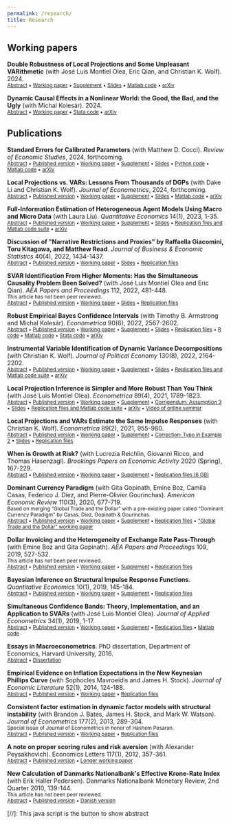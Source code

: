 ```yaml
---
permalink: /research/
title: Research
---
```


## Working papers

**Double Robustness of Local Projections and Some Unpleasant VARithmetic** (with José Luis Montiel Olea, Eric Qian, and Christian K. Wolf). 2024.\
<small><a href="#/" onclick="visib('lp_varithmetic')">Abstract</a> &bull; [Working paper](../files/lp_varithmetic.pdf) &bull; [Supplement](../files/lp_varithmetic_supplement.pdf) &bull; [Slides](../files/lp_varithmetic_slides.pdf) &bull; [Matlab code](https://github.com/ckwolf92/lp_var_inference) &bull; [arXiv](https://arxiv.org/abs/2405.09509)</small>
<div id="lp_varithmetic" style="display: none; text-align: justify; line-height: 1.1; margin: -1em 0em 1em 0em" ><small>
We consider impulse response inference in a locally misspecified vector autoregression (VAR) model. The conventional local projection (LP) confidence interval has correct coverage even when the misspecification is so large that it can be detected with probability approaching 1. This result follows from a "double robustness" property analogous to that of popular partially linear regression estimators. In contrast, the conventional VAR confidence interval with short-to-moderate lag length can severely undercover, even for misspecification that is small, economically plausible, and difficult to detect statistically. There is no free lunch: the VAR confidence interval has robust coverage only if the lag length is so large that the interval is as wide as the LP interval.
</small></div>

**Dynamic Causal Effects in a Nonlinear World: the Good, the Bad, and the Ugly** (with Michal Kolesár). 2024.\
<small><a href="#/" onclick="visib('nonlinear_causal')">Abstract</a> &bull; [Working paper](../files/nonlinear_causal.pdf) &bull; [Stata code](https://github.com/mikkelpm/nonlinear_dynamic_causal) &bull; [arXiv](https://arxiv.org/abs/2411.10415)</small>
<div id="nonlinear_causal" style="display: none; text-align: justify; line-height: 1.1; margin: -1em 0em 1em 0em" ><small>
Applied macroeconomists frequently use impulse response estimators motivated by linear models. We study whether the estimands of such procedures have a causal interpretation when the true data generating process is in fact nonlinear. We show that vector autoregressions and linear local projections onto observed shocks or proxies identify weighted averages of causal effects regardless of the extent of nonlinearities. By contrast, identification approaches that exploit heteroskedasticity or non-Gaussianity of latent shocks are highly sensitive to departures from linearity. Our analysis is based on new results on the identification of marginal treatment effects through weighted regressions, which may also be of interest to researchers outside macroeconomics.
</small></div>


## Publications

**Standard Errors for Calibrated Parameters** (with Matthew D. Cocci). *Review of Economic Studies*, 2024, forthcoming.\
<small><a href="#/" onclick="visib('calibration')">Abstract</a> &bull; [Published version](https://doi.org/10.1093/restud/rdae099) &bull; [Working paper](../files/calibration.pdf) &bull; [Supplement](../files/calibration_supplement.pdf) &bull; [Slides](../files/calibration_slides.pdf) &bull; [Python code](https://github.com/mikkelpm/stderr_calibration_python) &bull; [Matlab code](https://github.com/mikkelpm/stderr_calibration_matlab) &bull; [arXiv](https://arxiv.org/abs/2109.08109)</small>
<div id="calibration" style="display: none; text-align: justify; line-height: 1.1; margin: -1em 0em 1em 0em" ><small>
Calibration, the practice of choosing the parameters of a structural model to match certain empirical moments, can be viewed as minimum distance estimation. Existing standard error formulas for such estimators require a consistent estimate of the correlation structure of the empirical moments, which is often unavailable in practice. Instead, the variances of the individual empirical moments are usually readily estimable. Using only these variances, we derive conservative standard errors and confidence intervals for the structural parameters that are valid even under the worst-case correlation structure. In the over-identified case, we show that the moment weighting scheme that minimizes the worst-case estimator variance amounts to a moment selection problem with a simple solution. Finally, we develop tests of over-identifying or parameter restrictions. We apply our methods empirically to a model of menu cost pricing for multi-product firms and to a heterogeneous agent New Keynesian model.
</small></div>

**Local Projections vs. VARs: Lessons From Thousands of DGPs** (with Dake Li and Christian K. Wolf). *Journal of Econometrics*, 2024, forthcoming.\
<small><a href="#/" onclick="visib('lp-var-simul')">Abstract</a> &bull; [Published version](https://doi.org/10.1016/j.jeconom.2024.105722) &bull; [Working paper](../files/lp_var_simul.pdf) &bull; [Supplement](../files/lp_var_simul_supplement.pdf) &bull; [Slides](../files/lp_var_simul_slides.pdf) &bull; [Matlab code](https://github.com/dake-li/lp_var_simul) &bull; [arXiv](https://arxiv.org/abs/2104.00655)</small>
<div id="lp-var-simul" style="display: none; text-align: justify; line-height: 1.1; margin: -1em 0em 1em 0em" ><small>
We conduct a simulation study of Local Projection (LP) and Vector Autoregression (VAR) estimators of structural impulse responses across thousands of data generating processes, designed to mimic the properties of the universe of U.S. macroeconomic data. Our analysis considers various identification schemes and several variants of LP and VAR estimators, employing bias correction, shrinkage, or model averaging. A clear bias-variance trade-off emerges: LP estimators have lower bias than VAR estimators, but they also have substantially higher variance at intermediate and long horizons. Bias-corrected LP is the preferred method if and only if the researcher overwhelmingly prioritizes bias. For researchers who also care about precision, VAR methods are the most attractive&mdash;Bayesian VARs at short and long horizons, and least-squares VARs at intermediate and long horizons.
</small></div>

**Full-Information Estimation of Heterogeneous Agent Models Using Macro and Micro Data** (with Laura Liu). *Quantitative Economics* 14(1), 2023, 1-35.\
<small><a href="#/" onclick="visib('het_agents')">Abstract</a> &bull; [Published version](https://doi.org/10.3982/QE1810) &bull; [Working paper](../files/het_agents.pdf) &bull; [Supplement](../files/het_agents_supplement.pdf) &bull; [Slides](../files/het_agents_slides.pdf) &bull; [Replication files and Matlab code suite](https://github.com/mikkelpm/het_agents_bayes) &bull; [arXiv](https://arxiv.org/abs/2101.04771)</small>
<div id="het_agents" style="display: none; text-align: justify; line-height: 1.1; margin: -1em 0em 1em 0em" ><small>
We develop a generally applicable full-information inference method for heterogeneous agent models, combining aggregate time series data and repeated cross sections of micro data. To handle unobserved aggregate state variables that affect cross-sectional distributions, we compute a numerically unbiased estimate of the model-implied likelihood function. Employing the likelihood estimate in a Markov Chain Monte Carlo algorithm, we obtain fully efficient and valid Bayesian inference. Evaluation of the micro part of the likelihood lends itself naturally to parallel computing. Numerical illustrations in models with heterogeneous households or firms demonstrate that the proposed full-information method substantially sharpens inference relative to using only macro data, and for some parameters micro data is essential for identification.
</small></div>

**Discussion of "Narrative Restrictions and Proxies" by Raffaella Giacomini, Toru Kitagawa, and Matthew Read**. *Journal of Business & Economic Statistics* 40(4), 2022, 1434-1437.\
<small><a href="#/" onclick="visib('narrative_discussion')">Abstract</a> &bull; [Published version](https://doi.org/10.1080/07350015.2022.2096042) &bull; [Working paper](../files/narrative_discussion.pdf) &bull; [Slides](../files/narrative_discussion_slides.pdf) &bull; [Replication files](../files/narrative_discussion_replication.zip)</small>
<div id="narrative_discussion" style="display: none; text-align: justify; line-height: 1.1; margin: -1em 0em 1em 0em" ><small>
In this discussion of an insightful paper by Giacomini, Kitagawa & Read (GKR), I make two points. First, the proxy approach to exploiting narrative restrictions has several appealing robustness properties relative to the likelihood approaches of Antolín-Díaz &amp; Rubio-Ramírez&nbsp;(2018) and GKR (2021): The proxy approach allows the narrative signals to be imperfect and arrive non-randomly, and furthermore, the economic shocks are allowed to be non-invertible. Second, the weak instrument problem that GKR discuss can be overcome by using procedures designed for small samples, such as permutation tests.
</small></div>

**SVAR Identification From Higher Moments: Has the Simultaneous Causality Problem Been Solved?** (with José Luis Montiel Olea and Eric Qian). *AEA Papers and Proceedings* 112, 2022, 481-448.\
<small>This article has not been peer reviewed.<br>
<a href="#/" onclick="visib('higher_moments')">Abstract</a> &bull; [Published version](https://doi.org/10.1257/pandp.20221047) &bull; [Working paper](../files/svar_higher_moments.pdf) &bull; [Slides](../files/svar_higher_moments_slides.pdf) &bull; [Replication files](https://github.com/eric-qian/higher_moments)</small>
<div id="higher_moments" style="display: none; text-align: justify; line-height: 1.1; margin: -1em 0em 1em 0em" ><small>
Two recent strands of the literature on Structural Vector Autoregressions (SVARs) use higher moments for identification. One of them exploits independence and non-Gaussianity of the shocks; the other, stochastic volatility (heteroskedasticity). These approaches achieve point identification without imposing exclusion or sign restrictions. &nbsp;We review this work critically, and contrast its goals with the separate research program that has pushed for macroeconometrics to rely more heavily on credible economic restrictions and institutional knowledge, as is the standard in microeconometric policy evaluation. Identification based on higher moments imposes substantively stronger assumptions on the shock process than standard second-order SVAR identification methods do. We recommend that these assumptions be tested in applied work. Even when the assumptions are not rejected, inference based on higher moments necessarily demands more from a finite sample than standard approaches do. Thus, in our view, weak identification issues should be given high priority by applied users.
</small></div>

**Robust Empirical Bayes Confidence Intervals** (with Timothy B. Armstrong and Michal Kolesár). *Econometrica* 90(6), 2022, 2567-2602.\
<small><a href="#/" onclick="visib('ebci')">Abstract</a> &bull; [Published version](https://doi.org/10.3982/ECTA18597) &bull; [Working paper](../files/ebci.pdf) &bull; [Supplement](../files/ebci_supplement.pdf) &bull; [Slides](../files/ebci_slides.pdf) &bull; [Replication files](../files/ebci_replication.zip) &bull; [R code](https://github.com/kolesarm/ebci) &bull; [Matlab code](https://github.com/mikkelpm/ebci_matlab) &bull; [Stata code](https://github.com/kolesarm/ebciStata) &bull; [arXiv](https://arxiv.org/abs/2004.03448)</small>
<div id="ebci" style="display: none; text-align: justify; line-height: 1.1; margin: -1em 0em 1em 0em" ><small>
We construct robust empirical Bayes confidence intervals (EBCIs) in a normal means problem. The intervals are centered at the usual linear empirical Bayes estimator, but use a critical value accounting for shrinkage. Parametric EBCIs that assume a normal distribution for the means (Morris, 1983) may substantially undercover when this assumption is violated. In contrast, our EBCIs control coverage regardless of the means distribution, while remaining close in length to the parametric EBCIs when the means are indeed Gaussian. If the means are treated as fixed, our EBCIs have an average coverage guarantee: the coverage probability is at least $1-\alpha$ on average across the $n$ EBCIs for each of the means. Our empirical application considers the effects of U.S. neighborhoods on intergenerational mobility.
</small></div>

**Instrumental Variable Identification of Dynamic Variance Decompositions** (with Christian K. Wolf). *Journal of Political Economy* 130(8), 2022, 2164-2202.\
<small><a href="#/" onclick="visib('decomp_iv')">Abstract</a> &bull; [Published version](https://doi.org/10.1086/720141) &bull; [Working paper](../files/decomp_iv.pdf) &bull; [Supplement](../files/decomp_iv_supplement.pdf) &bull; [Slides](../files/decomp_iv_slides.pdf) &bull; [Replication files and Matlab code suite](https://github.com/mikkelpm/svma_iv) &bull; [arXiv](http://arxiv.org/abs/2011.01380)</small>
<div id="decomp_iv" style="display: none; text-align: justify; line-height: 1.1; margin: -1em 0em 1em 0em" ><small>
Macroeconomists increasingly use external sources of exogenous variation for causal inference. However, unless such external instruments (proxies) capture the underlying shock without measurement error, existing methods are silent on the importance of that shock for macroeconomic fluctuations. We show that, in a general moving average model with external instruments, variance decompositions for the instrumented shock are interval-identified, with informative bounds. Various additional restrictions guarantee point identification of both variance and historical decompositions. Unlike SVAR analysis, our methods do not require invertibility. Applied to U.S. data, they give a tight upper bound on the importance of monetary shocks for inflation dynamics.
</small></div>

**Local Projection Inference is Simpler and More Robust Than You Think** (with José Luis Montiel Olea). *Econometrica* 89(4), 2021, 1789-1823.\
<small><a href="#/" onclick="visib('lp_inference')">Abstract</a> &bull; [Published version](https://doi.org/10.3982/ECTA18756) &bull; [Working paper](../files/lp_inference.pdf) &bull; [Supplement](../files/lp_inference_supplement.pdf) &bull; [Corrigendum: Assumption 3](../files/lp_inference_corrigendum.pdf) &bull; [Slides](../files/lp_inference_slides.pdf) &bull; [Replication files and Matlab code suite](https://github.com/jm4474/Lag-augmented_LocalProjections) &bull; [arXiv](https://arxiv.org/abs/2007.13888) &bull; [Video of online seminar](https://youtu.be/UrFoU8GsoBs)</small>
<div id="lp_inference" style="display: none; text-align: justify; line-height: 1.1; margin: -1em 0em 1em 0em" ><small>
Applied macroeconomists often compute confidence intervals for impulse responses using local projections, i.e., direct linear regressions of future outcomes on current covariates. This paper proves that local projection inference robustly handles two issues that commonly arise in applications: highly persistent data and the estimation of impulse responses at long horizons. &nbsp;We consider local projections that control for lags of the variables in the regression. We show that lag-augmented local projections with normal critical values are asymptotically valid uniformly over (i) both stationary and non-stationary data, and also over (ii) a wide range of response horizons. Moreover, lag augmentation obviates the need to correct standard errors for serial correlation in the regression residuals. Hence, local projection inference is arguably both simpler than previously thought and more robust than standard autoregressive inference, whose validity is known to depend sensitively on the persistence of the data and on the length of the horizon.
</small></div>

**Local Projections and VARs Estimate the Same Impulse Responses** (with Christian K. Wolf). *Econometrica* 89(2), 2021, 955-980.\
<small><a href="#/" onclick="visib('lp_var')">Abstract</a> &bull; [Published version](https://doi.org/10.3982/ECTA17813) &bull; [Working paper](../files/lp_var.pdf) &bull; [Supplement](../files/lp_var_supplement.pdf) &bull; [Correction: Typo in Example 2](../files/lp_var_corrigendum.pdf) &bull; [Slides](../files/lp_var_slides.pdf) &bull; [Replication files](../files/lp_var_replication.zip)</small>
<div id="lp_var" style="display: none; text-align: justify; line-height: 1.1; margin: -1em 0em 1em 0em" ><small>
We prove that local projections (LPs) and Vector Autoregressions (VARs) estimate the same impulse responses. This nonparametric result only requires unrestricted lag structures. We discuss several implications: (i) LP and VAR estimators are not conceptually separate procedures; instead, they are simply two dimension reduction techniques with common estimand but different finite-sample properties. (ii) VAR-based structural identification -&nbsp;including short-run, long-run, or sign restrictions -&nbsp;can equivalently be performed using LPs, and <em>vice versa</em>. (iii) Structural estimation with an instrument (proxy) can be carried out by ordering the instrument first in a recursive VAR, even under non-invertibility. (iv) Linear VARs are as robust to non-linearities as linear LPs.
</small></div>

**When is Growth at Risk?** (with Lucrezia Reichlin, Giovanni Ricco, and Thomas Hasenzagl). *Brookings Papers on Economic Activity* 2020 (Spring), 167-229.\
<small><a href="#/" onclick="visib('gar')">Abstract</a> &bull; [Published version](https://www.brookings.edu/bpea-articles/when-is-growth-at-risk/) &bull; [Working paper](../files/gar.pdf) &bull; [Supplement](../files/gar_supplement.pdf) &bull; [Replication files (6 GB)](https://www.dropbox.com/s/68lmjwgzfexvap2/replication_files.zip?dl=0)</small>
<div id="gar" style="display: none; text-align: justify; line-height: 1.1; margin: -1em 0em 1em 0em" ><small>
This paper empirically evaluates the potentially non-linear nexus between financial indicators and the distribution of future GDP growth, using a rich set of macroeconomic and financial variables covering 13 advanced economies. We evaluate the out-of-sample forecast performance of financial variables for GDP growth, including a fully real-time exercise based on a flexible non-parametric model. We also use a parametric model to estimate the moments of the time-varying distribution of GDP and evaluate their in-sample estimation uncertainty. Our overall conclusion is pessimistic: Moments other than the conditional mean are poorly estimated, and no predictors we consider provide robust and precise advance warnings of tail risks or indeed about any features of the GDP growth distribution other than the mean. In particular, financial variables contribute little to such distributional forecasts, beyond the information contained in real indicators.
</small></div>

**Dominant Currency Paradigm** (with Gita Gopinath, Emine Boz, Camila Casas, Federico J. Díez, and Pierre-Olivier Gourinchas). *American Economic Review* 110(3), 2020, 677-719.\
<small>Based on merging "Global Trade and the Dollar" with a pre-existing paper called "Dominant Currency Paradigm" by Casas, Diez, Gopinath & Gourinchas.<br>
<a href="#/" onclick="visib('dcp')">Abstract</a> &bull; [Published version](https://www.aeaweb.org/articles?id=10.1257/aer.20171201) &bull; [Working paper](../files/dcp.pdf) &bull; [Supplement](../files/dcp_supplement.pdf) &bull; [Replication files](https://doi.org/10.3886/E111161V1) &bull; ["Global Trade and the Dollar" working paper](../files/global_trade_dollar.pdf)</small>
<div id="dcp" style="display: none; text-align: justify; line-height: 1.1; margin: -1em 0em 1em 0em" ><small>
We propose a 'dominant currency paradigm' with three key features: dominant currency pricing, pricing complementarities, and imported inputs in production. We test this paradigm using a new data set of bilateral price and volume indices for more than 2,500 country pairs that covers 91% of world trade, as well as detailed firm-product-country data for Colombian exports and imports. In strong support of the paradigm we find that: (1) Non-commodities terms of trade are uncorrelated with exchange rates. (2) The dollar exchange rate quantitatively dominates the bilateral exchange rate in price pass-through and trade elasticity regressions, and this effect is increasing in the share of imports invoiced in dollars. (3) U.S. import volumes are significantly less sensitive to bilateral exchange rates, compared to other countries' imports. (4) A 1% U.S. dollar appreciation against all other currencies predicts a 0.6% decline within a year in the volume of total trade between countries in the rest of the world, controlling for the global business cycle. We characterize the transmission of, and spillovers from, monetary policy shocks in this environment.
</small></div>

**Dollar Invoicing and the Heterogeneity of Exchange Rate Pass-Through** (with Emine Boz and Gita Gopinath). *AEA Papers and Proceedings* 109, 2019, 527-532.\
<small>This article has not been peer reviewed.<br>
<a href="#/" onclick="visib('dollar_inv_het')">Abstract</a> &bull; [Published version](https://www.aeaweb.org/articles?id=10.1257/pandp.20191009) &bull; [Working paper](../files/dollar_inv_het.pdf) &bull; [Supplement](../files/dollar_inv_het_supplement.pdf) &bull; [Replication files](https://www.dropbox.com/s/1o467vl6cuf4hq4/code_data.zip?dl=0)</small>
<div id="dollar_inv_het" style="display: none; text-align: justify; line-height: 1.1; margin: -1em 0em 1em 0em" ><small>
We show empirically that the variation across country pairs in exchange rate pass-through and trade elasticity is meaningfully explained by the dollar's dominance as invoicing currency. We use a hierarchical Bayesian approach to directly and flexibly model pass-through heterogeneity conditional on the invoicing currency share. We estimate that the importer's country-level dollar invoicing share explains 15 percent of the overall variance across trading pairs in dollar exchange rate pass-through into bilateral prices.
</small></div>

**Bayesian Inference on Structural Impulse Response Functions**. *Quantitative Economics* 10(1), 2019, 145-184.\
<small><a href="#/" onclick="visib('irf_bayes')">Abstract</a> &bull; [Published version](http://qeconomics.org/ojs/index.php/qe/article/view/644) &bull; [Working paper](../files/irf_bayes.pdf) &bull; [Supplement](../files/irf_bayes_supplement.pdf) &bull; [Replication files](../files/irf_bayes_replication.zip)</small>
<div id="irf_bayes" style="display: none; text-align: justify; line-height: 1.1; margin: -1em 0em 1em 0em" ><small>
I propose to estimate structural impulse responses from macroeconomic time series by doing Bayesian inference on the Structural Vector Moving Average representation of the data. This approach has two advantages over Structural Vector Autoregressions. First, it imposes prior information directly on the impulse responses in a flexible and transparent manner. Second, it can handle noninvertible impulse response functions, which are often encountered in applications. Rapid simulation of the posterior distribution of the impulse responses is possible using an algorithm that exploits the Whittle likelihood. The impulse responses are partially identified, and I derive the frequentist asymptotics of the Bayesian procedure to show which features of the prior information are updated by the data. The procedure is used to estimate the effects of technological news shocks on the U.S. business cycle.
</small></div>

**Simultaneous Confidence Bands: Theory, Implementation, and an Application to SVARs** (with José Luis Montiel Olea). *Journal of Applied Econometrics* 34(1), 2019, 1-17.\
<small><a href="#/" onclick="visib('conf_band')">Abstract</a> &bull; [Published version](http://dx.doi.org/10.1002/jae.2656) &bull; [Working paper](../files/conf_band.pdf) &bull; [Supplement](../files/conf_band_supplement.pdf) &bull; [Replication files](http://qed.econ.queensu.ca/jae/datasets/monteil001/) &bull; [Matlab code](https://github.com/jm4474/Confidence_Bands)</small>
<div id="conf_band" style="display: none; text-align: justify; line-height: 1.1; margin: -1em 0em 1em 0em" ><small>
Simultaneous confidence bands are versatile tools for visualizing estimation uncertainty for parameter vectors, such as impulse response functions. In linear models, it is known that that the sup-t confidence band is narrower than commonly used alternatives, for example Bonferroni and projection bands. We show that the same ranking applies asymptotically&nbsp;even in general nonlinear models, such as VARs. Moreover, we provide further justification for the sup-t band by showing that it is the optimal default choice when the researcher does not know the audience's preferences. Complementing existing plug-in and bootstrap implementations, we propose a computationally convenient Bayesian sup-t band with exact finite-sample simultaneous credibility. In an application to SVAR impulse response function estimation, the sup-t band - which has been surprisingly overlooked in this setting - is at least 35% narrower than other off-the-shelf simultaneous bands.
</small></div>

**Essays in Macroeconometrics**. PhD dissertation, Department of Economics, Harvard University, 2016.\
<small><a href="#/" onclick="visib('dissertation')">Abstract</a> &bull; [Dissertation](../files/dissertation_mikkel_plagborg_moller.pdf)</small>
<div id="dissertation" style="display: none; text-align: justify; line-height: 1.1; margin: -1em 0em 1em 0em" ><small>
This dissertation consists of three independent chapters on econometric methods for macroeconomic analysis. In the first chapter, I propose to estimate structural impulse response functions from macroeconomic time series by doing Bayesian inference on the Structural Vector Moving Average representation of the data. This approach has two advantages over Structural Vector Autoregression analysis: It imposes prior information directly on the impulse responses in a flexible and transparent manner, and it can handle noninvertible impulse response functions. The second chapter, which is coauthored with B. J. Bates, J. H. Stock, and M. W. Watson, considers the estimation of dynamic factor models when there is temporal instability in the factor loadings. We show that the principal components estimator is robust to empirically large amounts of instability. The robustness carries over to regressions based on estimated factors, but not to estimation of the number of factors. In the third chapter, I develop shrinkage methods for smoothing an estimated impulse response function. I propose a data-dependent criterion for selecting the degree of smoothing to optimally trade off bias and variance, and I devise novel shrinkage confidence sets with valid frequentist coverage.
</small></div>

**Empirical Evidence on Inflation Expectations in the New Keynesian Phillips Curve** (with Sophocles Mavroeidis and James H. Stock). *Journal of Economic Literature* 52(1), 2014, 124-188.\
<small><a href="#/" onclick="visib('infl_expns_nkpc')">Abstract</a> &bull; [Published version](http://dx.doi.org/10.1257/jel.52.1.124) &bull; [Working paper](../files/infl_expns_nkpc.pdf) &bull; [Replication files](https://www.aeaweb.org/jel/app/mar14_Mav_doc.zip)</small>
<div id="infl_expns_nkpc" style="display: none; text-align: justify; line-height: 1.1; margin: -1em 0em 1em 0em" ><small>
We review the main identification strategies and empirical evidence on the role of expectations in the New Keynesian Phillips curve, paying particular attention to the issue of weak identification. Our goal is to provide a clear understanding of the role of expectations that integrates across the different papers and specifications in the literature. We discuss the properties of the various limited-information econometric methods used in the literature and provide explanations of why they produce conflicting results. Using a common dataset and a flexible empirical approach, we find that researchers are faced with substantial specification uncertainty, as different combinations of various a priori reasonable specification choices give rise to a vast set of point estimates. Moreover, given a specification, estimation is subject to considerable sampling uncertainty due to weak identification. We highlight the assumptions that seem to matter most for identification and the configuration of point estimates. We conclude that the literature has reached a limit on how much can be learned about the New Keynesian Phillips curve from aggregate macroeconomic time series. New identification approaches and new datasets are needed to reach an empirical consensus.
</small></div>

**Consistent factor estimation in dynamic factor models with structural instability** (with Brandon J. Bates, James H. Stock, and Mark W. Watson). *Journal of Econometrics* 177(2), 2013, 289-304.\
<small>Special issue of Journal of Econometrics in honor of Hashem Pesaran.<br>
<a href="#/" onclick="visib('dfm_instability')">Abstract</a> &bull; [Published version](http://dx.doi.org/10.1016/j.jeconom.2013.04.014) &bull; [Working paper](../files/dfm_instability.pdf) &bull; [Replication files](../files/dfm_instability_replication.zip)</small>
<div id="dfm_instability" style="display: none; text-align: justify; line-height: 1.1; margin: -1em 0em 1em 0em" ><small>
This paper considers the estimation of approximate dynamic factor models when there is temporal instability in the factor loadings. We characterize the type and magnitude of instabilities under which the principal components estimator of the factors is consistent and find that these instabilities can be larger than earlier theoretical calculations suggest. We also discuss implications of our results for the robustness of regressions based on the estimated factors and of estimates of the number of factors in the presence of parameter instability. Simulations calibrated to an empirical application indicate that instability in the factor loadings has a limited impact on estimation of the factor space and diffusion index forecasting, whereas estimation of the number of factors is more substantially affected.
</small></div>

**A note on proper scoring rules and risk aversion** (with Alexander Peysakhovich). Economics Letters 117(1), 2012, 357-361.\
<small><a href="#/" onclick="visib('scoring_rules')">Abstract</a> &bull; [Published version](http://dx.doi.org/10.1016/j.econlet.2012.05.030) &bull; [Longer working paper](../files/scoring_rules.pdf)</small>
<div id="scoring_rules" style="display: none; text-align: justify; line-height: 1.1; margin: -1em 0em 1em 0em" ><small>
When risk averse forecasters are presented with risk neutral proper scoring rules, they report probabilities whose ratios are shaded towards 1. If elicited probabilities are used as inputs to decision-making, naive elicitors may violate first-order stochastic dominance.
</small></div>

**New Calculation of Danmarks Nationalbank's Effective Krone-Rate Index** (with Erik Haller Pedersen). Danmarks Nationalbank Monetary Review, 2nd Quarter 2010, 139-144.\
<small>This article has not been peer reviewed.<br>
<a href="#/" onclick="visib('efer')">Abstract</a> &bull; [Published version](http://www.nationalbanken.dk/en/publications/Documents/2010/07/new_calculation_2Q_2010_A.pdf) &bull; [Danish version](http://www.nationalbanken.dk/da/publikationer/Documents/2010/06/kvo_2kvt_dk.pdf)</small>
<div id="efer" style="display: none; text-align: justify; line-height: 1.1; margin: -1em 0em 1em 0em" ><small>
Danmarks Nationalbank regularly publishes an index of the development in the strength of the krone, the effective krone-rate index, and an index of the competitiveness of the Danish manufacturing sector, the real effective krone-rate index. Changing trade patterns make it necessary to revise the weights of the currencies in the index from time to time. The 2009 weights are presented below. The most recent revision of the weights is documented in Pedersen (2004).
</small></div>


[//]: This java script is the button to show abstract
<script>
 function visib(id) {
  var x = document.getElementById(id);
  if (x.style.display === "block") {
    x.style.display = "none";
  } else {
    x.style.display = "block";
  }
}
</script>